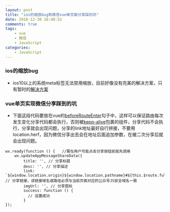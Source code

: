 ```yaml
---
layout: post
title: "ios的缩放bug和微信vue单页面分享踩的坑"
date: 2018-12-30 16:40:52
comments: true
tags: 
	- vue
	- 微信
	- JavaScript
categories:
	- JavaScript 
---
```

### ios的缩放bug
+ ios10以上的系统meta标签无法禁用缩放，目前好像没有完美的解决方案，只有暂时的[解决方案](https://juejin.im/post/5b46ec375188251ac9767094)
### vue单页实现微信分享踩到的坑
+ 下面这段代码要放在vue的[beforeRouteEnter](https://router.vuejs.org/zh/guide/advanced/navigation-guards.html#%E7%BB%84%E4%BB%B6%E5%86%85%E7%9A%84%E5%AE%88%E5%8D%AB)勾子中，这样可以保证路由每次发生变化分享代码都会执行，否则被[kepp-alive](https://cn.vuejs.org/v2/api/#keep-alive)包裹的组件，分享代码不会执行，分享就会出现问题，分享的link地址最好自行拼接，不要用location.herf，因为微信分享出去会在地址后面追加参数，在被二次分享后就会出现问题。
```
wx.ready(function () {   //需在用户可能点击分享按钮前就先调用
    wx.updateAppMessageShareData({ 
        title: '', // 分享标题
        desc: '', // 分享描述
        link: `${window.location.origin}${window.location.pathname}#${this.$route.fullpath}`, // 分享链接，该链接域名或路径必须与当前页面对应的公众号JS安全域名一致
        imgUrl: '', // 分享图标
        success: function () {
          // 设置成功
        }
});
```